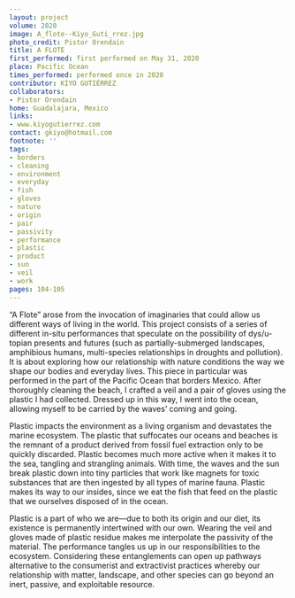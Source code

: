 ```yaml
---
layout: project
volume: 2020
image: A_flote--Kiyo_Guti_rrez.jpg
photo_credit: Pistor Orendain
title: A FLOTE
first_performed: first performed on May 31, 2020
place: Pacific Ocean
times_performed: performed once in 2020
contributor: KIYO GUTIÉRREZ
collaborators:
- Pistor Orendain
home: Guadalajara, Mexico
links:
- www.kiyogutierrez.com
contact: gkiyo@hotmail.com
footnote: ''
tags:
- borders
- cleaning
- environment
- everyday
- fish
- gloves
- nature
- origin
- pair
- passivity
- performance
- plastic
- product
- sun
- veil
- work
pages: 104-105
---
```

“A Flote” arose from the invocation of imaginaries that could allow us different ways of living in the world. This project consists of a series of different in-situ performances that speculate on the possibility of dys/u-topian presents and futures (such as partially-submerged landscapes, amphibious humans, multi-species relationships in droughts and pollution). It is about exploring how our relationship with nature conditions the way we shape our bodies and everyday lives. This piece in particular was performed in the part of the Pacific Ocean that borders Mexico. After thoroughly cleaning the beach, I crafted a veil and a pair of gloves using the plastic I had collected. Dressed up in this way, I went into the ocean, allowing myself to be carried by the waves’ coming and going. 

Plastic impacts the environment as a living organism and devastates the marine ecosystem. The plastic that suffocates our oceans and beaches is the remnant of a product derived from fossil fuel extraction only to be quickly discarded. Plastic becomes much more active when it makes it to the sea, tangling and strangling animals. With time, the waves and the sun break plastic down into tiny particles that work like magnets for toxic substances that are then ingested by all types of marine fauna. Plastic makes its way to our insides, since we eat the fish that feed on the plastic that we ourselves disposed of in the ocean.

Plastic is a part of who we are—due to both its origin and our diet, its existence is permanently intertwined with our own. Wearing the veil and gloves made of plastic residue makes me interpolate the passivity of the material. The performance tangles us up in our responsibilities to the ecosystem. Considering these entanglements can open up pathways alternative to the consumerist and extractivist practices whereby our relationship with matter, landscape, and other species can go beyond an inert, passive, and exploitable resource.